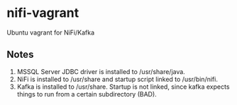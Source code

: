 # nifi-vagrant
Ubuntu vagrant for NiFi/Kafka

## Notes

1. MSSQL Server JDBC driver is installed to /usr/share/java.
2. NiFi is installed to /usr/share and startup script linked to /usr/bin/nifi.
3. Kafka is installed to /usr/share. Startup is not linked, since kafka expects things to run from a certain subdirectory (BAD).
